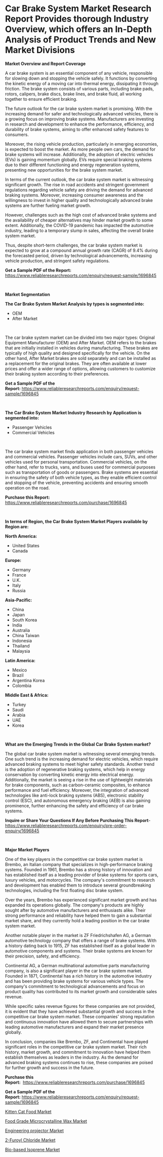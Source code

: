 <p><h1>Car Brake System Market Research Report Provides thorough Industry Overview, which offers an In-Depth Analysis of Product Trends and New Market Divisions</h1></p><p><strong>Market Overview and Report Coverage</strong></p>
<p><p>A car brake system is an essential component of any vehicle, responsible for slowing down and stopping the vehicle safely. It functions by converting the kinetic energy of a moving car into thermal energy, dissipating it through friction. The brake system consists of various parts, including brake pads, rotors, calipers, brake discs, brake lines, and brake fluid, all working together to ensure efficient braking.</p><p>The future outlook for the car brake system market is promising. With the increasing demand for safer and technologically advanced vehicles, there is a growing focus on improving brake systems. Manufacturers are investing in research and development to enhance the performance, efficiency, and durability of brake systems, aiming to offer enhanced safety features to consumers.</p><p>Moreover, the rising vehicle production, particularly in emerging economies, is expected to boost the market. As more people own cars, the demand for brake systems will increase. Additionally, the adoption of electric vehicles (EVs) is gaining momentum globally. EVs require special braking systems due to their different functioning and energy regeneration systems, presenting new opportunities for the brake system market.</p><p>In terms of the current outlook, the car brake system market is witnessing significant growth. The rise in road accidents and stringent government regulations regarding vehicle safety are driving the demand for advanced braking systems. Moreover, increasing consumer awareness and the willingness to invest in higher quality and technologically advanced brake systems are further fueling market growth.</p><p>However, challenges such as the high cost of advanced brake systems and the availability of cheaper alternatives may hinder market growth to some extent. Additionally, the COVID-19 pandemic has impacted the automotive industry, leading to a temporary slump in sales, affecting the overall brake system market.</p><p>Thus, despite short-term challenges, the car brake system market is expected to grow at a compound annual growth rate (CAGR) of 9.4% during the forecasted period, driven by technological advancements, increasing vehicle production, and stringent safety regulations.</p></p>
<p><strong>Get a Sample PDF of the Report:</strong> <a href="https://www.reliableresearchreports.com/enquiry/request-sample/1696845">https://www.reliableresearchreports.com/enquiry/request-sample/1696845</a></p>
<p>&nbsp;</p>
<p><strong>Market Segmentation</strong></p>
<p><strong>The Car Brake System Market Analysis by types is segmented into:</strong></p>
<p><ul><li>OEM</li><li>After Market</li></ul></p>
<p>&nbsp;</p>
<p><p>The car brake system market can be divided into two major types: Original Equipment Manufacturer (OEM) and After Market. OEM refers to the brakes that are initially installed in vehicles during manufacturing. These brakes are typically of high quality and designed specifically for the vehicle. On the other hand, After Market brakes are sold separately and can be installed as a replacement for the original brakes. They are often available at lower prices and offer a wider range of options, allowing customers to customize their braking system according to their preferences.</p></p>
<p><strong>Get a Sample PDF of the Report:</strong>&nbsp;<a href="https://www.reliableresearchreports.com/enquiry/request-sample/1696845">https://www.reliableresearchreports.com/enquiry/request-sample/1696845</a></p>
<p>&nbsp;</p>
<p><strong>The Car Brake System Market Industry Research by Application is segmented into:</strong></p>
<p><ul><li>Passenger Vehicles</li><li>Commercial Vehicles</li></ul></p>
<p>&nbsp;</p>
<p><p>The car brake system market finds application in both passenger vehicles and commercial vehicles. Passenger vehicles include cars, SUVs, and other vehicles used for personal transportation. Commercial vehicles, on the other hand, refer to trucks, vans, and buses used for commercial purposes such as transportation of goods or passengers. Brake systems are essential in ensuring the safety of both vehicle types, as they enable efficient control and stopping of the vehicle, preventing accidents and ensuring smooth operation on the road.</p></p>
<p><strong>Purchase this Report:</strong>&nbsp; <a href="https://www.reliableresearchreports.com/purchase/1696845">https://www.reliableresearchreports.com/purchase/1696845</a></p>
<p>&nbsp;</p>
<p><strong>In terms of Region, the Car Brake System Market Players available by Region are:</strong></p>
<p>
    <p> <strong> North America: </strong>
        <ul>
            <li>United States</li>
            <li>Canada</li>
        </ul>
        </p> 
    <p> <strong> Europe: </strong>
        <ul>
            <li>Germany</li>
            <li>France</li>
            <li>U.K.</li>
            <li>Italy</li>
            <li>Russia</li>
        </ul>
        </p> 
    <p> <strong> Asia-Pacific: </strong>
        <ul>
            <li>China</li>
            <li>Japan</li>
            <li>South Korea</li>
            <li>India</li>
            <li>Australia</li>
            <li>China Taiwan</li>
            <li>Indonesia</li>
            <li>Thailand</li>
            <li>Malaysia</li>
        </ul>
        </p> 
    <p> <strong> Latin America: </strong>
        <ul>
            <li>Mexico</li>
            <li>Brazil</li>
            <li>Argentina Korea</li>
            <li>Colombia</li>
        </ul>
        </p> 
    <p> <strong> Middle East & Africa: </strong>
        <ul>
            <li>Turkey</li>
            <li>Saudi</li>
            <li>Arabia</li>
            <li>UAE</li>
            <li>Korea</li>
        </ul>
    </p>
    </p>
<p>&nbsp;</p>
<p><strong>What are the Emerging Trends in the Global Car Brake System market?</strong></p>
<p><p>The global car brake system market is witnessing several emerging trends. One such trend is the increasing demand for electric vehicles, which require advanced braking systems to meet higher safety standards. Another trend is the adoption of regenerative braking systems, which help in energy conservation by converting kinetic energy into electrical energy. Additionally, the market is seeing a rise in the use of lightweight materials for brake components, such as carbon-ceramic composites, to enhance performance and fuel efficiency. Moreover, the integration of advanced technologies like anti-lock braking systems (ABS), electronic stability control (ESC), and autonomous emergency braking (AEB) is also gaining prominence, further enhancing the safety and efficiency of car brake systems.</p></p>
<p><strong>Inquire or Share Your Questions If Any Before Purchasing This Report</strong>- <a href="https://www.reliableresearchreports.com/enquiry/pre-order-enquiry/1696845">https://www.reliableresearchreports.com/enquiry/pre-order-enquiry/1696845</a></p>
<p>&nbsp;</p>
<p><strong>Major Market Players</strong></p>
<p><p>One of the key players in the competitive car brake system market is Brembo, an Italian company that specializes in high-performance braking systems. Founded in 1961, Brembo has a strong history of innovation and has established itself as a leading provider of brake systems for sports cars, luxury vehicles, and motorcycles. The company's commitment to research and development has enabled them to introduce several groundbreaking technologies, including the first floating disc brake system.</p><p>Over the years, Brembo has experienced significant market growth and has expanded its operations globally. The company's products are highly sought after by automotive manufacturers and enthusiasts alike. Their strong performance and reliability have helped them to gain a substantial market share, and they currently hold a leading position in the car brake system market.</p><p>Another notable player in the market is ZF Friedrichshafen AG, a German automotive technology company that offers a range of brake systems. With a history dating back to 1915, ZF has established itself as a global leader in automotive components and systems. Their brake systems are known for their precision, safety, and efficiency.</p><p>Continental AG, a German multinational automotive parts manufacturing company, is also a significant player in the car brake system market. Founded in 1871, Continental has a rich history in the automotive industry and has been providing brake systems for various vehicle types. The company's commitment to technological advancements and focus on product quality has contributed to its market growth and considerable sales revenue.</p><p>While specific sales revenue figures for these companies are not provided, it is evident that they have achieved substantial growth and success in the competitive car brake system market. These companies' strong reputation and continuous innovation have allowed them to secure partnerships with leading automotive manufacturers and expand their market presence globally.</p><p>In conclusion, companies like Brembo, ZF, and Continental have played significant roles in the competitive car brake system market. Their rich history, market growth, and commitment to innovation have helped them establish themselves as leaders in the industry. As the demand for advanced braking systems continues to rise, these companies are poised for further growth and success in the future.</p></p>
<p><strong>Purchase this Report:</strong>&nbsp;&nbsp;<a href="https://www.reliableresearchreports.com/purchase/1696845">https://www.reliableresearchreports.com/purchase/1696845</a></p>
<p></p>
<p><strong>Get a Sample PDF of the Report:</strong>&nbsp;<a href="https://www.reliableresearchreports.com/enquiry/request-sample/1696845">https://www.reliableresearchreports.com/enquiry/request-sample/1696845</a></p>
<p><p><a href="https://medium.com/@krishna_35021/kitten-cat-food-market-competitive-analysis-market-trends-and-forecast-to-2030-fcfd886be37b">Kitten Cat Food Market</a></p><p><a href="https://www.linkedin.com/pulse/decoding-food-grade-microcrystalline-wax-market-deep-dive-axyle/">Food Grade Microcrystalline Wax Market</a></p><p><a href="https://medium.com/@krish.reportprime/engineering-projector-market-size-cagr-trends-2024-2030-53c9132f9037">Engineering projector Market</a></p><p><a href="https://www.linkedin.com/pulse/2-furoyl-chloride-market-size-growth-forecast-from-2023--spqde/">2-Furoyl Chloride Market</a></p><p><a href="https://github.com/RoccoManning/Market-Research-Report-List-2/blob/main/bio-based-isoprene-market.md">Bio-based Isoprene Market</a></p></p>